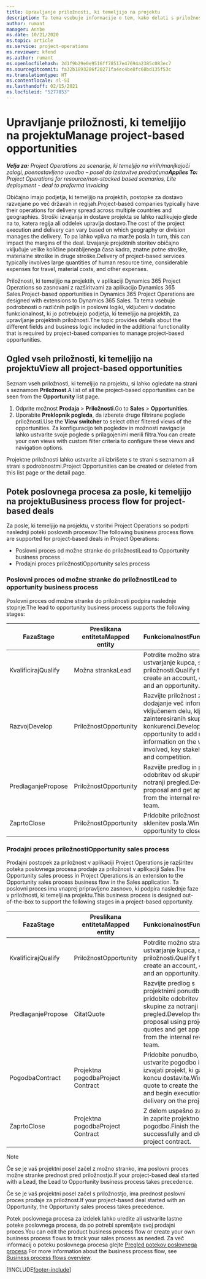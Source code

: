 ```yaml
---
title: Upravljanje priložnosti, ki temeljijo na projektu
description: Ta tema vsebuje informacije o tem, kako delati s priložnostmi, povezanimi s projekti.
author: rumant
manager: Annbe
ms.date: 10/21/2020
ms.topic: article
ms.service: project-operations
ms.reviewer: kfend
ms.author: rumant
ms.openlocfilehash: 2d1f9b29e0e9516ff78517e47694a2385c083ec7
ms.sourcegitcommit: fa32b1893286f20271fa4ec4be8fc68bd135f53c
ms.translationtype: HT
ms.contentlocale: sl-SI
ms.lasthandoff: 02/15/2021
ms.locfileid: "5277853"
---
```

# <a name="manage-project-based-opportunities"></a><span data-ttu-id="268e0-103">Upravljanje priložnosti, ki temeljijo na projektu</span><span class="sxs-lookup"><span data-stu-id="268e0-103">Manage project-based opportunities</span></span>

<span data-ttu-id="268e0-104">_**Velja za:** Project Operations za scenarije, ki temeljijo na virih/manjkajoči zalogi, poenostavljeno uvedbo – posel do izstavitve predračuna_</span><span class="sxs-lookup"><span data-stu-id="268e0-104">_**Applies To:** Project Operations for resource/non-stocked based scenarios, Lite deployment - deal to proforma invoicing_</span></span>

<span data-ttu-id="268e0-105">Običajno imajo podjetja, ki temeljijo na projektih, postopke za dostavo razvejane po več državah in regijah.</span><span class="sxs-lookup"><span data-stu-id="268e0-105">Project-based companies typically have their operations for delivery spread across multiple countries and geographies.</span></span> <span data-ttu-id="268e0-106">Stroški izvajanja in dostave projekta se lahko razlikujejo glede na to, katera regija ali oddelek upravlja dostavo.</span><span class="sxs-lookup"><span data-stu-id="268e0-106">The cost of the project execution and delivery can vary  based on which geography or division manages the delivery.</span></span> <span data-ttu-id="268e0-107">To pa lahko vpliva na marže posla.</span><span class="sxs-lookup"><span data-stu-id="268e0-107">In turn, this can impact the margins of the deal.</span></span> <span data-ttu-id="268e0-108">Izvajanje projektnih storitev običajno vključuje velike količine porabljenega časa kadra, znatne potne stroške, materialne stroške in druge stroške.</span><span class="sxs-lookup"><span data-stu-id="268e0-108">Delivery of project-based services typically involves large quantities of human resource time, considerable expenses for travel, material costs, and other expenses.</span></span>

<span data-ttu-id="268e0-109">Priložnosti, ki temeljijo na projektih, v aplikaciji Dynamics 365 Project Operations so zasnovani z razširitvami za aplikacijo Dynamics 365 Sales.</span><span class="sxs-lookup"><span data-stu-id="268e0-109">Project-based opportunities in Dynamics 365 Project Operations are designed with extensions to Dynamics 365 Sales.</span></span> <span data-ttu-id="268e0-110">Ta tema vsebuje podrobnosti o različnih poljih in poslovni logiki, vključeni v dodatno funkcionalnost, ki jo potrebujejo podjetja, ki temeljijo na projektih, za upravljanje projektnih priložnosti.</span><span class="sxs-lookup"><span data-stu-id="268e0-110">The topic provides details about the different fields and business logic included in the additional functionality that is required by project-based companies to manage project-based opportunities.</span></span>

## <a name="view-all-project-based-opportunities"></a><span data-ttu-id="268e0-111">Ogled vseh priložnosti, ki temeljijo na projektu</span><span class="sxs-lookup"><span data-stu-id="268e0-111">View all project-based opportunities</span></span>

<span data-ttu-id="268e0-112">Seznam vseh priložnosti, ki temeljijo na projektu, si lahko ogledate na strani s seznamom **Priložnost**.</span><span class="sxs-lookup"><span data-stu-id="268e0-112">A list of all the project-based opportunities can be seen from the **Opportunity** list page.</span></span> 

1. <span data-ttu-id="268e0-113">Odprite možnost **Prodaja** > **Priložnosti**.</span><span class="sxs-lookup"><span data-stu-id="268e0-113">Go to **Sales** > **Opportunities**.</span></span>
2. <span data-ttu-id="268e0-114">Uporabite **Preklopnik pogleda**, da izberete druge filtrirane poglede priložnosti.</span><span class="sxs-lookup"><span data-stu-id="268e0-114">Use the **View switcher** to select other filtered views of the opportunities.</span></span> <span data-ttu-id="268e0-115">Za konfiguracijo teh pogledov in možnosti navigacije lahko ustvarite svoje poglede s prilagojenimi merili filtra.</span><span class="sxs-lookup"><span data-stu-id="268e0-115">You can create your own views with custom filter criteria to configure these views and navigation options.</span></span>

<span data-ttu-id="268e0-116">Projektne priložnosti lahko ustvarite ali izbrišete s te strani s seznamom ali strani s podrobnostmi.</span><span class="sxs-lookup"><span data-stu-id="268e0-116">Project Opportunities can be created or deleted from this list page or the detail page.</span></span>

## <a name="business-process-flow-for-project-based-deals"></a><span data-ttu-id="268e0-117">Potek poslovnega procesa za posle, ki temeljijo na projektu</span><span class="sxs-lookup"><span data-stu-id="268e0-117">Business process flow for project-based deals</span></span>

<span data-ttu-id="268e0-118">Za posle, ki temeljijo na projektu, v storitvi Project Operations so podprti naslednji poteki poslovnih procesov:</span><span class="sxs-lookup"><span data-stu-id="268e0-118">The following business process flows are supported for project-based deals in Project Operations:</span></span>

- <span data-ttu-id="268e0-119">Poslovni proces od možne stranke do priložnosti</span><span class="sxs-lookup"><span data-stu-id="268e0-119">Lead to Opportunity business process</span></span>
- <span data-ttu-id="268e0-120">Prodajni proces priložnosti</span><span class="sxs-lookup"><span data-stu-id="268e0-120">Opportunity sales process</span></span>

### <a name="lead-to-opportunity-business-process"></a><span data-ttu-id="268e0-121">Poslovni proces od možne stranke do priložnosti</span><span class="sxs-lookup"><span data-stu-id="268e0-121">Lead to opportunity business process</span></span> 
<span data-ttu-id="268e0-122">Poslovni proces od možne stranke do priložnosti podpira naslednje stopnje:</span><span class="sxs-lookup"><span data-stu-id="268e0-122">The lead to opportunity business process supports the following stages:</span></span>

| <span data-ttu-id="268e0-123">Faza</span><span class="sxs-lookup"><span data-stu-id="268e0-123">Stage</span></span> | <span data-ttu-id="268e0-124">Preslikana entiteta</span><span class="sxs-lookup"><span data-stu-id="268e0-124">Mapped entity</span></span> | <span data-ttu-id="268e0-125">Funkcionalnost</span><span class="sxs-lookup"><span data-stu-id="268e0-125">Functionality</span></span> |
| --- | --- | --- |
| <span data-ttu-id="268e0-126">Kvalificiraj</span><span class="sxs-lookup"><span data-stu-id="268e0-126">Qualify</span></span> | <span data-ttu-id="268e0-127">Možna stranka</span><span class="sxs-lookup"><span data-stu-id="268e0-127">Lead</span></span> | <span data-ttu-id="268e0-128">Potrdite možno stranko za ustvarjanje kupca, stika in priložnosti.</span><span class="sxs-lookup"><span data-stu-id="268e0-128">Qualify the lead to create an account, contact, and an opportunity.</span></span> |
| <span data-ttu-id="268e0-129">Razvoj</span><span class="sxs-lookup"><span data-stu-id="268e0-129">Develop</span></span> | <span data-ttu-id="268e0-130">Priložnost</span><span class="sxs-lookup"><span data-stu-id="268e0-130">Opportunity</span></span> | <span data-ttu-id="268e0-131">Razvijte priložnost za dodajanje več informacij o vključenem delu, ključnih zainteresiranih skupinah in konkurenci.</span><span class="sxs-lookup"><span data-stu-id="268e0-131">Develop the opportunity to add more information on the work involved, key stakeholders, and competition.</span></span> |
| <span data-ttu-id="268e0-132">Predlaganje</span><span class="sxs-lookup"><span data-stu-id="268e0-132">Propose</span></span> | <span data-ttu-id="268e0-133">Priložnost</span><span class="sxs-lookup"><span data-stu-id="268e0-133">Opportunity</span></span> | <span data-ttu-id="268e0-134">Razvijte predlog in pridobite odobritev od skupine za notranji pregled.</span><span class="sxs-lookup"><span data-stu-id="268e0-134">Develop the proposal and get approval from the internal review team.</span></span> |
| <span data-ttu-id="268e0-135">Zaprto</span><span class="sxs-lookup"><span data-stu-id="268e0-135">Close</span></span> | <span data-ttu-id="268e0-136">Priložnost</span><span class="sxs-lookup"><span data-stu-id="268e0-136">Opportunity</span></span> | <span data-ttu-id="268e0-137">Pridobite priložnost za sklenitev posla.</span><span class="sxs-lookup"><span data-stu-id="268e0-137">Win the opportunity to close the deal.</span></span> |

### <a name="opportunity-sales-process"></a><span data-ttu-id="268e0-138">Prodajni proces priložnosti</span><span class="sxs-lookup"><span data-stu-id="268e0-138">Opportunity sales process</span></span>
<span data-ttu-id="268e0-139">Prodajni postopek za priložnost v aplikaciji Project Operations je razširitev poteka poslovnega procesa prodaje za priložnost v aplikaciji Sales.</span><span class="sxs-lookup"><span data-stu-id="268e0-139">The Opportunity sales process in Project Operations is an extension to the Opportunity sales process business flow in the Sales application.</span></span> <span data-ttu-id="268e0-140">Ta poslovni proces ima vnaprej pripravljeno zasnovo, ki podpira naslednje faze v priložnosti, ki temelji na projektu.</span><span class="sxs-lookup"><span data-stu-id="268e0-140">This business process is designed out-of-the-box to support the following stages in a project-based opportunity.</span></span>

| <span data-ttu-id="268e0-141">Faza</span><span class="sxs-lookup"><span data-stu-id="268e0-141">Stage</span></span> | <span data-ttu-id="268e0-142">Preslikana entiteta</span><span class="sxs-lookup"><span data-stu-id="268e0-142">Mapped entity</span></span> | <span data-ttu-id="268e0-143">Funkcionalnost</span><span class="sxs-lookup"><span data-stu-id="268e0-143">Functionality</span></span> |
| --- | --- | --- |
| <span data-ttu-id="268e0-144">Kvalificiraj</span><span class="sxs-lookup"><span data-stu-id="268e0-144">Qualify</span></span> | <span data-ttu-id="268e0-145">Priložnost</span><span class="sxs-lookup"><span data-stu-id="268e0-145">Opportunity</span></span> | <span data-ttu-id="268e0-146">Potrdite možno stranko za ustvarjanje kupca, stika in priložnosti.</span><span class="sxs-lookup"><span data-stu-id="268e0-146">Qualify the lead to create an account, contact, and an opportunity.</span></span> |
| <span data-ttu-id="268e0-147">Predlaganje</span><span class="sxs-lookup"><span data-stu-id="268e0-147">Propose</span></span> | <span data-ttu-id="268e0-148">Citat</span><span class="sxs-lookup"><span data-stu-id="268e0-148">Quote</span></span> | <span data-ttu-id="268e0-149">Razvijte predlog s projektnimi ponudbami in pridobite odobritev od skupine za notranji pregled.</span><span class="sxs-lookup"><span data-stu-id="268e0-149">Develop the proposal using project quotes and get approval from the internal review team.</span></span> |
| <span data-ttu-id="268e0-150">Pogodba</span><span class="sxs-lookup"><span data-stu-id="268e0-150">Contract</span></span> | <span data-ttu-id="268e0-151">Projektna pogodba</span><span class="sxs-lookup"><span data-stu-id="268e0-151">Project Contract</span></span> | <span data-ttu-id="268e0-152">Pridobite ponudbo, da ustvarite pogodbo in začnete izvajati projekt, ki ga na koncu dostavite.</span><span class="sxs-lookup"><span data-stu-id="268e0-152">Win the quote to create the contract and begin execution and delivery on the project.</span></span> |
| <span data-ttu-id="268e0-153">Zaprto</span><span class="sxs-lookup"><span data-stu-id="268e0-153">Close</span></span> | <span data-ttu-id="268e0-154">Projektna pogodba</span><span class="sxs-lookup"><span data-stu-id="268e0-154">Project Contract</span></span> | <span data-ttu-id="268e0-155">Z delom uspešno zaključite in zaprite projektno pogodbo.</span><span class="sxs-lookup"><span data-stu-id="268e0-155">Finish the work successfully and close the project contract.</span></span> |

> [!NOTE]
> <span data-ttu-id="268e0-156">Če se je vaš projektni posel začel z možno stranko, ima poslovni proces možne stranke prednost pred priložnostjo.</span><span class="sxs-lookup"><span data-stu-id="268e0-156">If your project-based deal started with a Lead, the Lead to Opportunity business process takes precedence.</span></span>
>
> <span data-ttu-id="268e0-157">Če se je vaš projektni posel začel s priložnostjo, ima prednost poslovni proces prodaje za priložnost.</span><span class="sxs-lookup"><span data-stu-id="268e0-157">If your project-based deal started with an Opportunity, the Opportunity sales process takes precedence.</span></span>

<span data-ttu-id="268e0-158">Potek poslovnega procesa za izdelek lahko uredite ali ustvarite lastne poteke poslovnega procesa, da po potrebi spremljate svoj prodajni proces.</span><span class="sxs-lookup"><span data-stu-id="268e0-158">You can edit the product business process flow or create your own business process flows to track your sales process as needed.</span></span> <span data-ttu-id="268e0-159">Za več informacij o poteku poslovnega procesa glejte [Pregled potekov poslovnega procesa](https://docs.microsoft.com/dynamics365/customerengagement/on-premises/customize/business-process-flows-overview).</span><span class="sxs-lookup"><span data-stu-id="268e0-159">For more information about the business process flow, see [Business process flows overview](https://docs.microsoft.com/dynamics365/customerengagement/on-premises/customize/business-process-flows-overview).</span></span>


[!INCLUDE[footer-include](../includes/footer-banner.md)]